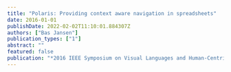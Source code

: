 ```yaml
---
title: "Polaris: Providing context aware navigation in spreadsheets"
date: 2016-01-01
publishDate: 2022-02-02T11:10:01.884307Z
authors: ["Bas Jansen"]
publication_types: ["1"]
abstract: ""
featured: false
publication: "*2016 IEEE Symposium on Visual Languages and Human-Centric Computing (VL/HCC)*"
---
```


